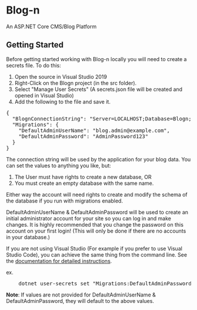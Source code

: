 # Blog-n

An ASP.NET Core CMS/Blog Platform

## Getting Started

Before getting started working with Blog-n locally you will need to create a secrets file. To do this:

1. Open the source in Visual Studio 2019
1. Right-Click on the Blogn project (in the src folder).
1. Select "Manage User Secrets" (A secrets.json file will be created and opened in Visual Studio)
1. Add the following to the file and save it.

<pre>
{
  "BlognConnectionString": "Server=LOCALHOST;Database=Blogn;User Id=USERNAME;Password=PASSWORD;",
  "Migrations": {
    "DefaultAdminUserName": "blog.admin@example.com",
    "DefaultAdminPassword": "AdminPassword123" 
  }
}
</pre>

The connection string will be used by the application for your blog data. You can set the values to anything you like, but:

1. The User must have rights to create a new database, OR
1. You must create an empty database with the same name.

Either way the account will need rights to create and modify the schema of the database if you run with migrations enabled.

DefaultAdminUserName & DefaultAdminPassword will be used to create an initial administrator account for your site so you can log in and make changes. It is highly recommended that you change the password on this account on your first login! (This will only be done if there are no accounts in your database.)

If you are not using Visual Studio (For example if you prefer to use Visual Studio Code), you can achieve the same thing from the command line.
See the [documentation for detailed instructions](https://docs.microsoft.com/en-us/aspnet/core/security/app-secrets?view=aspnetcore-3.0&tabs=windows).

ex.

<pre>
    dotnet user-secrets set "Migrations:DefaultAdminPassword" "AdminPassword123" --project PATH\TO\PROJECT\DIRECTORY
</pre>

**Note**: If values are not provided for DefaultAdminUserName & DefaultAdminPassword, they will default to the above values.
